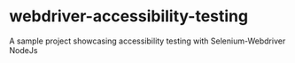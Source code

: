 # webdriver-accessibility-testing
A sample project showcasing accessibility testing with Selenium-Webdriver NodeJs
